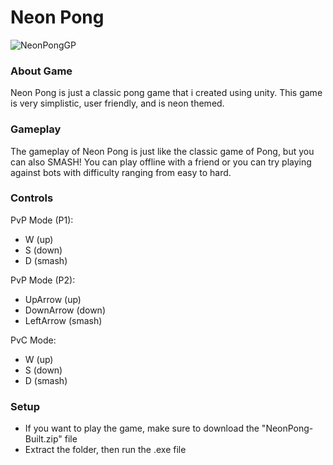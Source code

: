 <h1>Neon Pong</h1>

![NeonPongGP](https://github.com/MicksS1/Pong-GameProg/assets/158981991/2f047726-2a21-4a28-b1fb-c1cd2672442d)

<h3>About Game</h3>
Neon Pong is just a classic pong game that i created using unity. This game is very simplistic, user friendly, and is neon themed.

<h3>Gameplay</h3>
The gameplay of Neon Pong is just like the classic game of Pong, but you can also SMASH! You can play offline with a friend or you can try playing against bots with difficulty ranging from easy to hard.

<h3>Controls</h3>


PvP Mode (P1):
- W (up)
- S (down)
- D (smash)


PvP Mode (P2):
- UpArrow (up)
- DownArrow (down)
- LeftArrow (smash)


PvC Mode:
- W (up)
- S (down)
- D (smash)

<h3>Setup</h3>

- If you want to play the game, make sure to download the "NeonPong-Built.zip" file
- Extract the folder, then run the .exe file
